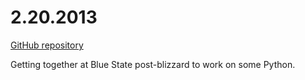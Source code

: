 2.20.2013
========

[GitHub repository](https://github.com/michellehudson/PythonWetLab)

Getting together at Blue State post-blizzard to work on some Python. 

